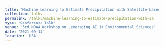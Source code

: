 ```yaml
---
title: "Machine Learning to Estimate Precipitation with Satellite-based and Gauged Observations"
collection: talks
permalink: /talks/machine-learning-to-estimate-precipitation-with-sa
type: "Conference Talk"
venue: '3rd NOAA Workshop on Leveraging AI in Environmental Sciences'
date: '2021-09-13'
location: 'USA'
---
```


